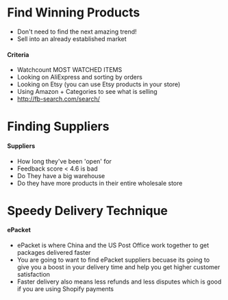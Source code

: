 # Find Winning Products
* Don't need to find the next amazing trend!
* Sell into an already established market

#### Criteria

* Watchcount MOST WATCHED ITEMS
* Looking on AliExpress and sorting by orders
* Looking on Etsy (you can use Etsy products in your store)
* Using Amazon + Categories to see what is selling
* http://fb-search.com/search/

# Finding Suppliers
#### Suppliers

* How long they've been 'open' for
* Feedback score < 4.6 is bad
* Do They have a big warehouse
* Do they have more products in their entire wholesale store


# Speedy Delivery Technique
#### ePacket

* ePacket is where China and the US Post Office work together to get packages delivered faster
* You are going to want to find ePacket suppliers becuase its going to give you a boost in your delivery time and help you get higher customer satisfaction
* Faster delivery also means less refunds and less disputes which is good if you are using Shopify payments
